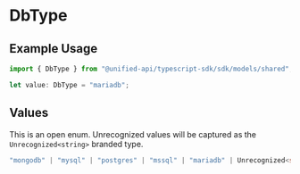 # DbType

## Example Usage

```typescript
import { DbType } from "@unified-api/typescript-sdk/sdk/models/shared";

let value: DbType = "mariadb";
```

## Values

This is an open enum. Unrecognized values will be captured as the `Unrecognized<string>` branded type.

```typescript
"mongodb" | "mysql" | "postgres" | "mssql" | "mariadb" | Unrecognized<string>
```